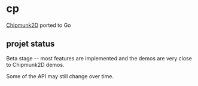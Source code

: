 # cp
[Chipmunk2D](https://github.com/slembcke/Chipmunk2D) ported to Go

## projet status

Beta stage -- most features are implemented and the demos are very close to Chipmunk2D demos.

Some of the API may still change over time.
